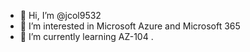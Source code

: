- 👋 Hi, I’m @jcol9532
- 👀 I’m interested in Microsoft Azure and Microsoft 365
- 🌱 I’m currently learning AZ-104
.

<!---
jcol9532/jcol9532 is a ✨ special ✨ repository because its `README.md` (this file) appears on your GitHub profile.
You can click the Preview link to take a look at your changes.
--->
